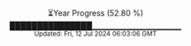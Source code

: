 <p align="center">
⏳Year Progress (52.80 %)<br>
███████████████▁▁▁▁▁▁▁▁▁▁▁▁▁▁▁ <br>
<sub>Updated: Fri, 12 Jul 2024 06:03:06 GMT</sub>
</p>

